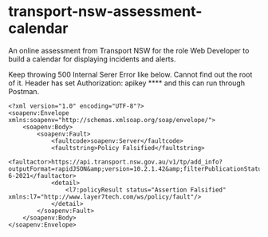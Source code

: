 # transport-nsw-assessment-calendar
An online assessment from Transport NSW for the role Web Developer to build a calendar for displaying incidents and alerts.




Keep throwing 500 Internal Serer Error like below. Cannot find out the root of it. Header has set Authorization: apikey **** and this can run through Postman.
```
<?xml version="1.0" encoding="UTF-8"?>
<soapenv:Envelope xmlns:soapenv="http://schemas.xmlsoap.org/soap/envelope/">
    <soapenv:Body>
        <soapenv:Fault>
            <faultcode>soapenv:Server</faultcode>
            <faultstring>Policy Falsified</faultstring>
            <faultactor>https://api.transport.nsw.gov.au/v1/tp/add_info?outputFormat=rapidJSON&amp;version=10.2.1.42&amp;filterPublicationStatus=current&amp;filterMOTType=5&amp;filterDateValid=10-6-2021</faultactor>
            <detail>
                <l7:policyResult status="Assertion Falsified" xmlns:l7="http://www.layer7tech.com/ws/policy/fault"/>
            </detail>
        </soapenv:Fault>
    </soapenv:Body>
</soapenv:Envelope>
```
